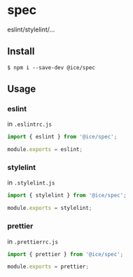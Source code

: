 # spec

eslint/stylelint/...

## Install

```
$ npm i --save-dev @ice/spec
```

## Usage

### eslint

in `.eslintrc.js`

```js
import { eslint } from '@ice/spec';

module.exports = eslint;
```

### stylelint

in `.stylelint.js`

```js
import { stylelint } from '@ice/spec';

module.exports = stylelint;
```

### prettier

in `.prettierrc.js`

```js
import { prettier } from '@ice/spec';

module.exports = prettier;
```